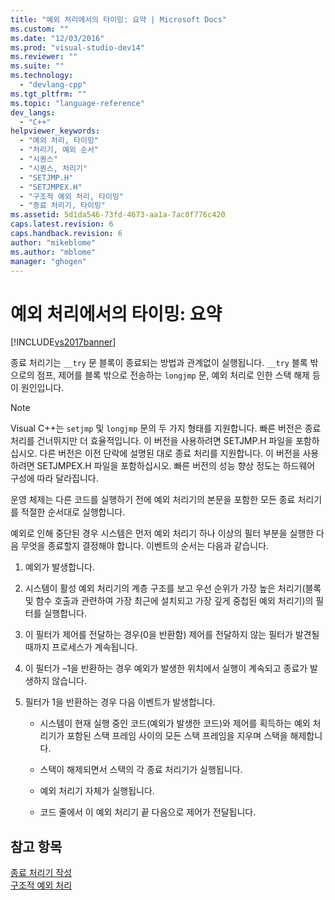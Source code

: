 ```yaml
---
title: "예외 처리에서의 타이밍: 요약 | Microsoft Docs"
ms.custom: ""
ms.date: "12/03/2016"
ms.prod: "visual-studio-dev14"
ms.reviewer: ""
ms.suite: ""
ms.technology: 
  - "devlang-cpp"
ms.tgt_pltfrm: ""
ms.topic: "language-reference"
dev_langs: 
  - "C++"
helpviewer_keywords: 
  - "예외 처리, 타이밍"
  - "처리기, 예외 순서"
  - "시퀀스"
  - "시퀀스, 처리기"
  - "SETJMP.H"
  - "SETJMPEX.H"
  - "구조적 예외 처리, 타이밍"
  - "종료 처리기, 타이밍"
ms.assetid: 5d1da546-73fd-4673-aa1a-7ac0f776c420
caps.latest.revision: 6
caps.handback.revision: 6
author: "mikeblome"
ms.author: "mblome"
manager: "ghogen"
---
```

# 예외 처리에서의 타이밍: 요약
[!INCLUDE[vs2017banner](../assembler/inline/includes/vs2017banner.md)]

종료 처리기는 `__try` 문 블록이 종료되는 방법과 관계없이 실행됩니다.  `__try` 블록 밖으로의 점프, 제어를 블록 밖으로 전송하는 `longjmp` 문, 예외 처리로 인한 스택 해제 등이 원인입니다.  
  
> [!NOTE]
>  Visual C\+\+는 `setjmp` 및 `longjmp` 문의 두 가지 형태를 지원합니다.  빠른 버전은 종료 처리를 건너뛰지만 더 효율적입니다.  이 버전을 사용하려면 SETJMP.H 파일을 포함하십시오.  다른 버전은 이전 단락에 설명된 대로 종료 처리를 지원합니다.  이 버전을 사용하려면 SETJMPEX.H 파일을 포함하십시오.  빠른 버전의 성능 향상 정도는 하드웨어 구성에 따라 달라집니다.  
  
 운영 체제는 다른 코드를 실행하기 전에 예외 처리기의 본문을 포함한 모든 종료 처리기를 적절한 순서대로 실행합니다.  
  
 예외로 인해 중단된 경우 시스템은 먼저 예외 처리기 하나 이상의 필터 부분을 실행한 다음 무엇을 종료할지 결정해야 합니다.  이벤트의 순서는 다음과 같습니다.  
  
1.  예외가 발생합니다.  
  
2.  시스템이 활성 예외 처리기의 계층 구조를 보고 우선 순위가 가장 높은 처리기\(블록 및 함수 호출과 관련하여 가장 최근에 설치되고 가장 깊게 중첩된 예외 처리기\)의 필터를 실행합니다.  
  
3.  이 필터가 제어를 전달하는 경우\(0을 반환함\) 제어를 전달하지 않는 필터가 발견될 때까지 프로세스가 계속됩니다.  
  
4.  이 필터가 –1을 반환하는 경우 예외가 발생한 위치에서 실행이 계속되고 종료가 발생하지 않습니다.  
  
5.  필터가 1을 반환하는 경우 다음 이벤트가 발생합니다.  
  
    -   시스템이 현재 실행 중인 코드\(예외가 발생한 코드\)와 제어를 획득하는 예외 처리기가 포함된 스택 프레임 사이의 모든 스택 프레임을 지우며 스택을 해제합니다.  
  
    -   스택이 해제되면서 스택의 각 종료 처리기가 실행됩니다.  
  
    -   예외 처리기 자체가 실행됩니다.  
  
    -   코드 줄에서 이 예외 처리기 끝 다음으로 제어가 전달됩니다.  
  
## 참고 항목  
 [종료 처리기 작성](../cpp/writing-a-termination-handler.md)   
 [구조적 예외 처리](../cpp/structured-exception-handling-c-cpp.md)